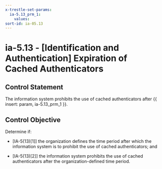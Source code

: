 ```yaml
---
x-trestle-set-params:
  ia-5.13_prm_1:
    values:
sort-id: ia-05.13
---
```


# ia-5.13 - \[Identification and Authentication\] Expiration of Cached Authenticators

## Control Statement

The information system prohibits the use of cached authenticators after {{ insert: param, ia-5.13_prm_1 }}.

## Control Objective

Determine if:

- \[IA-5(13)[1]\] the organization defines the time period after which the information system is to prohibit the use of cached authenticators; and

- \[IA-5(13)[2]\] the information system prohibits the use of cached authenticators after the organization-defined time period.
